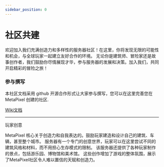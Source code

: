 ```yaml
---
sidebar_position: 0
---
```


# 社区共建

欢迎加入我们充满创造力和多样性的服务器社区！在这里，你将发现无限的可能性和机会，与全球玩家一起建立友好合作的环境。
无论你是建筑师、冒险家还是故事创作者，我们鼓励你尽情展现才华，参与服务器的发展和决策。加入我们，共同开启精彩的冒险之旅！


### 参与撰写

本社区文档采用 github 开源合作形式让大家参与撰写，您可以在这里完善您在 MetaPixel 创建的社区.

[Wiki文档](https://github.com/Me7aPixel/meta-pixel-wiki/edit/main/docs)

---

玩家创意

  MetaPixel 核心关于创造力和自我表达的。鼓励玩家建造和设计自己的建筑、车辆，甚至整个城市。
服务器有一个专门的创意世界，玩家可以在这里尝试不同的建筑风格和材料，而不用担心生存模式的限制。
该服务器还提供了各种玩家制作的景点，包括游乐园、博物馆和美术馆。 
这些创作增加了游戏的整体氛围，展示了MetaPixel社区令人难以置信的天赋和创造力。
